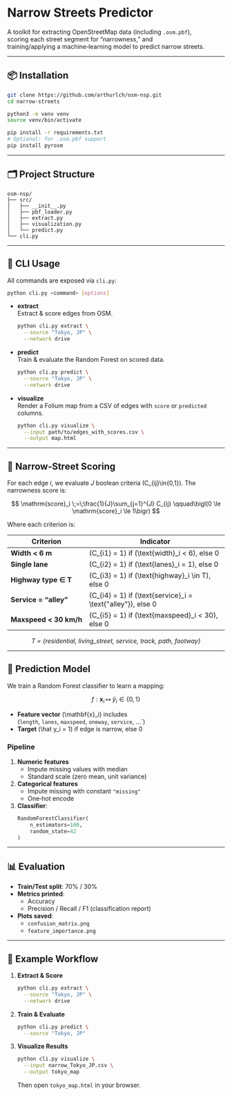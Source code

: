 # Narrow Streets Predictor

A toolkit for extracting OpenStreetMap data (including `.osm.pbf`),  
scoring each street segment for “narrowness,” and  
training/applying a machine‑learning model to predict narrow streets.

---

## 📦 Installation

```bash
git clone https://github.com/arthurlch/osm-nsp.git
cd narrow-streets

python3 -m venv venv
source venv/bin/activate

pip install -r requirements.txt
# Optional: for .osm.pbf support
pip install pyrosm
```

---

## 🗂️ Project Structure

```
osm-nsp/
├── src/
│   ├── __init__.py
│   ├── pbf_loader.py
│   ├── extract.py
│   ├── visualization.py
│   └── predict.py
└── cli.py
```

---

## 🚀 CLI Usage

All commands are exposed via `cli.py`:

```bash
python cli.py <command> [options]
```

- **extract**  
  Extract & score edges from OSM.  
  ```bash
  python cli.py extract \
    --source "Tokyo, JP" \
    --network drive
  ```

- **predict**  
  Train & evaluate the Random Forest on scored data.  
  ```bash
  python cli.py predict \
    --source "Tokyo, JP" \
    --network drive
  ```

- **visualize**  
  Render a Folium map from a CSV of edges with `score` or `predicted` columns.  
  ```bash
  python cli.py visualize \
    --input path/to/edges_with_scores.csv \
    --output map.html
  ```

---

## 📐 Narrow‑Street Scoring

For each edge *i*, we evaluate *J* boolean criteria \(C_{ij}\in\{0,1\}\).  The narrowness score is:

$$
\mathrm{score}_i \;=\;\frac{1}{J}\sum_{j=1}^{J} C_{ij}
\qquad\bigl(0 \le \mathrm{score}_i \le 1\bigr)
$$

Where each criterion is:

| Criterion                        | Indicator                                                                                            |
|----------------------------------|------------------------------------------------------------------------------------------------------|
| **Width < 6 m**                  | \(C_{i1} = 1\) if \(\text{width}_i < 6\), else 0                                                      |
| **Single lane**                  | \(C_{i2} = 1\) if \(\text{lanes}_i = 1\), else 0                                                     |
| **Highway type ∈ T**             | \(C_{i3} = 1\) if \(\text{highway}_i \in T\), else 0                                                  |
| **Service = “alley”**            | \(C_{i4} = 1\) if \(\text{service}_i = \text{"alley"}\), else 0                                       |
| **Maxspeed < 30 km/h**           | \(C_{i5} = 1\) if \(\text{maxspeed}_i < 30\), else 0                                                 |

<div align="center">
<em>T = {residential, living_street, service, track, path, footway}</em>
</div>

---

## 🤖 Prediction Model

We train a Random Forest classifier to learn a mapping:

$$
f: \mathbf{x}_i \;\longmapsto\; \hat y_i \in \{0,1\}
$$

- **Feature vector** \(\mathbf{x}_i\) includes  
  \(`length`, `lanes`, `maxspeed`, `oneway`, `service`, …`\)  
- **Target** \(\hat y_i = 1\) if edge is narrow, else 0  

### Pipeline

1. **Numeric features**  
   - Impute missing values with median  
   - Standard scale (zero mean, unit variance)  
2. **Categorical features**  
   - Impute missing with constant `"missing"`  
   - One‑hot encode  
3. **Classifier**:  
   ```python
   RandomForestClassifier(
       n_estimators=100,
       random_state=42
   )
   ```

---

## 📊 Evaluation

- **Train/Test split**: 70% / 30%  
- **Metrics printed**:  
  - Accuracy  
  - Precision / Recall / F1 (classification report)  
- **Plots saved**:  
  - `confusion_matrix.png`  
  - `feature_importance.png`  

---

## 🔬 Example Workflow

1. **Extract & Score**  
   ```bash
   python cli.py extract \
     --source "Tokyo, JP" \
     --network drive
   ```
2. **Train & Evaluate**  
   ```bash
   python cli.py predict \
     --source "Tokyo, JP"
   ```
3. **Visualize Results**  
   ```bash
   python cli.py visualize \
     --input narrow_Tokyo_JP.csv \
     --output tokyo_map
   ```
   Then open `tokyo_map.html` in your browser.

